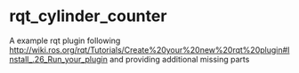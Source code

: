 rqt_cylinder_counter
=========

A example rqt plugin following http://wiki.ros.org/rqt/Tutorials/Create%20your%20new%20rqt%20plugin#Install_.26_Run_your_plugin and providing additional missing parts
